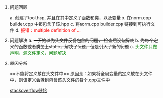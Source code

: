 

1. 问题回顾
   
   a. 创建了tool.hpp, 并且在其中定义了函数和类，以及变量
   b. 在norm.cpp builder.cpp 中都包含了该.hpp
   c. 将norm.cpp builder.cpp 链接到可执行文件
   d. <font color=red>报错：multiple definition of ...</font>


2. 问题解决
   a. ~~一开始以为头文件反复包含的问题， 检查后没有解决~~
   b. ~~为每个定义的函数或者类加上static，解决了问题，但是引入了新的问题~~
   c. <font color = green> 头文件只做声明，源文件定义，问题解决 </font>

3. 原因分析
    
    ==不能将定义放在头文件中==
    原因是：如果将全局变量的定义放在头文件中，则该定义会转到包含该头文件的每个.cpp文件中

    [stackoverflow链接](https://stackoverflow.com/questions/17764661/multiple-definition-of-linker-error)
